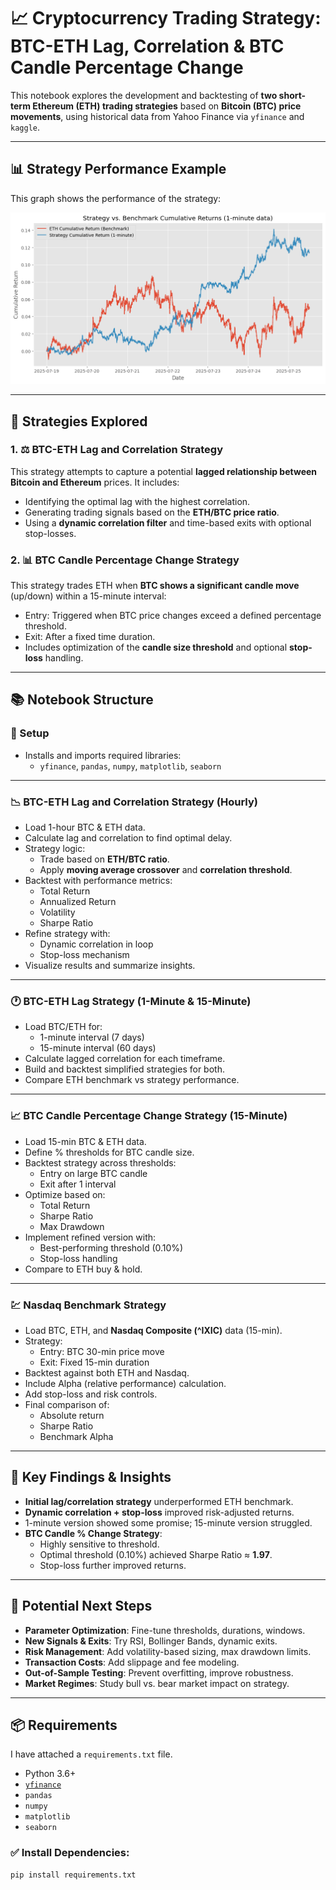 # 📈 Cryptocurrency Trading Strategy: BTC-ETH Lag, Correlation & BTC Candle Percentage Change

This notebook explores the development and backtesting of **two short-term Ethereum (ETH) trading strategies** based on **Bitcoin (BTC) price movements**, using historical data from Yahoo Finance via `yfinance` and  `kaggle`.

---
## 📊 Strategy Performance Example

This graph shows the performance of the strategy:

![Strategy Performance](performance_chart.png)

---

## 🧠 Strategies Explored

### 1. ⚖️ BTC-ETH Lag and Correlation Strategy

This strategy attempts to capture a potential **lagged relationship between Bitcoin and Ethereum** prices. It includes:
- Identifying the optimal lag with the highest correlation.
- Generating trading signals based on the **ETH/BTC price ratio**.
- Using a **dynamic correlation filter** and time-based exits with optional stop-losses.

### 2. 📊 BTC Candle Percentage Change Strategy

This strategy trades ETH when **BTC shows a significant candle move** (up/down) within a 15-minute interval:
- Entry: Triggered when BTC price changes exceed a defined percentage threshold.
- Exit: After a fixed time duration.
- Includes optimization of the **candle size threshold** and optional **stop-loss** handling.

---

## 📚 Notebook Structure

### 🔧 Setup
- Installs and imports required libraries:
  - `yfinance`, `pandas`, `numpy`, `matplotlib`, `seaborn`

---

### 📉 BTC-ETH Lag and Correlation Strategy (Hourly)
- Load 1-hour BTC & ETH data.
- Calculate lag and correlation to find optimal delay.
- Strategy logic:
  - Trade based on **ETH/BTC ratio**.
  - Apply **moving average crossover** and **correlation threshold**.
- Backtest with performance metrics:
  - Total Return
  - Annualized Return
  - Volatility
  - Sharpe Ratio
- Refine strategy with:
  - Dynamic correlation in loop
  - Stop-loss mechanism
- Visualize results and summarize insights.

---

### 🕐 BTC-ETH Lag Strategy (1-Minute & 15-Minute)
- Load BTC/ETH for:
  - 1-minute interval (7 days)
  - 15-minute interval (60 days)
- Calculate lagged correlation for each timeframe.
- Build and backtest simplified strategies for both.
- Compare ETH benchmark vs strategy performance.

---

### 📈 BTC Candle Percentage Change Strategy (15-Minute)
- Load 15-min BTC & ETH data.
- Define % thresholds for BTC candle size.
- Backtest strategy across thresholds:
  - Entry on large BTC candle
  - Exit after 1 interval
- Optimize based on:
  - Total Return
  - Sharpe Ratio
  - Max Drawdown
- Implement refined version with:
  - Best-performing threshold (0.10%)
  - Stop-loss handling
- Compare to ETH buy & hold.

---

### 💹 Nasdaq Benchmark Strategy
- Load BTC, ETH, and **Nasdaq Composite (^IXIC)** data (15-min).
- Strategy:
  - Entry: BTC 30-min price move
  - Exit: Fixed 15-min duration
- Backtest against both ETH and Nasdaq.
- Include Alpha (relative performance) calculation.
- Add stop-loss and risk controls.
- Final comparison of:
  - Absolute return
  - Sharpe Ratio
  - Benchmark Alpha

---

## 📌 Key Findings & Insights

- **Initial lag/correlation strategy** underperformed ETH benchmark.
- **Dynamic correlation + stop-loss** improved risk-adjusted returns.
- 1-minute version showed some promise; 15-minute version struggled.
- **BTC Candle % Change Strategy**:
  - Highly sensitive to threshold.
  - Optimal threshold (0.10%) achieved Sharpe Ratio ≈ **1.97**.
  - Stop-loss further improved returns.


---

## 🔮 Potential Next Steps

- **Parameter Optimization**: Fine-tune thresholds, durations, windows.
- **New Signals & Exits**: Try RSI, Bollinger Bands, dynamic exits.
- **Risk Management**: Add volatility-based sizing, max drawdown limits.
- **Transaction Costs**: Add slippage and fee modeling.
- **Out-of-Sample Testing**: Prevent overfitting, improve robustness.
- **Market Regimes**: Study bull vs. bear market impact on strategy.

---

## 📦 Requirements
I have attached a `requirements.txt` file.

- Python 3.6+
- [`yfinance`](https://pypi.org/project/yfinance/)
- `pandas`
- `numpy`
- `matplotlib`
- `seaborn`

### ✅ Install Dependencies:

```bash
pip install requirements.txt
